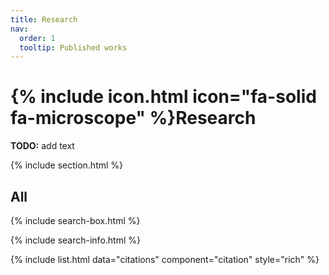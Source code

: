 ```yaml
---
title: Research
nav:
  order: 1
  tooltip: Published works
---
```


# {% include icon.html icon="fa-solid fa-microscope" %}Research

**TODO:** add text


{% include section.html %}

## All

{% include search-box.html %}

{% include search-info.html %}

{% include list.html data="citations" component="citation" style="rich" %}
